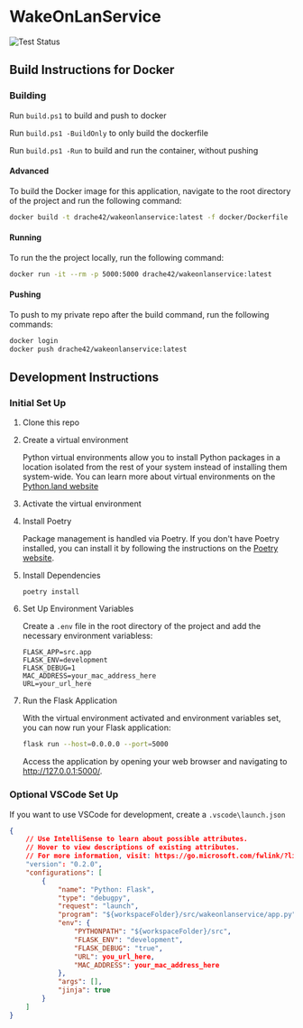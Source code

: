 # WakeOnLanService

![Test Status](https://github.com/drache42/WakeOnLanService/actions/workflows/unit-tests.yml/badge.svg?branch=main)

## Build Instructions for Docker

### Building

Run `build.ps1` to build and push to docker

Run `build.ps1 -BuildOnly` to only build the dockerfile

Run `build.ps1 -Run` to build and run the container, without pushing

#### Advanced

To build the Docker image for this application, navigate to the root directory of the project and run the following command:

```sh
docker build -t drache42/wakeonlanservice:latest -f docker/Dockerfile .
```

#### Running

To run the the project locally, run the following command:

```sh
docker run -it --rm -p 5000:5000 drache42/wakeonlanservice:latest
```

#### Pushing

To push to my private repo after the build command, run the following commands:

```sh
docker login
docker push drache42/wakeonlanservice:latest
```

## Development Instructions

### Initial Set Up

1. Clone this repo

1. Create a virtual environment

   Python virtual environments allow you to install Python packages in a location isolated from the rest of your system instead of installing them system-wide. 
   You can learn more about virtual environments on the [Python.land website](https://python.land/virtual-environments/virtualenv)

1. Activate the virtual environment

1. Install Poetry

    Package management is handled via Poetry.
    If you don't have Poetry installed, you can install it by following the instructions on the [Poetry website](https://python-poetry.org/docs/#installation).

1. Install Dependencies

   `poetry install`

1. Set Up Environment Variables

   Create a `.env` file in the root directory of the project and add the necessary environment variabless:

   ```env
   FLASK_APP=src.app
   FLASK_ENV=development
   FLASK_DEBUG=1
   MAC_ADDRESS=your_mac_address_here
   URL=your_url_here
   ```

1. Run the Flask Application

   With the virtual environment activated and environment variables set, you can now run your Flask application:

   ```sh
   flask run --host=0.0.0.0 --port=5000
   ```

   Access the application by opening your web browser and navigating to http://127.0.0.1:5000/.

### Optional VSCode Set Up

If you want to use VSCode for development, create a `.vscode\launch.json`

```json
{
    // Use IntelliSense to learn about possible attributes.
    // Hover to view descriptions of existing attributes.
    // For more information, visit: https://go.microsoft.com/fwlink/?linkid=830387
    "version": "0.2.0",
    "configurations": [
        {
            "name": "Python: Flask",
            "type": "debugpy",
            "request": "launch",
            "program": "${workspaceFolder}/src/wakeonlanservice/app.py",
            "env": {
                "PYTHONPATH": "${workspaceFolder}/src",
                "FLASK_ENV": "development",
                "FLASK_DEBUG": "true",
                "URL": you_url_here,
                "MAC_ADDRESS": your_mac_address_here
            },
            "args": [],
            "jinja": true
        }
    ]
}
```
